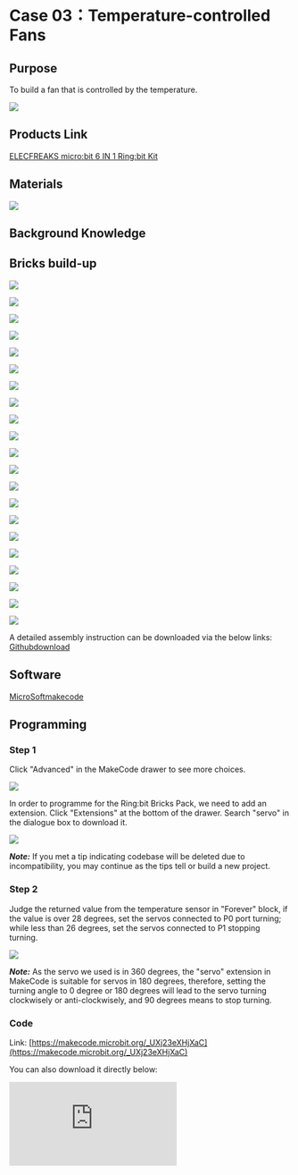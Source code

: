 ﻿# Case 03：Temperature-controlled Fans

## Purpose


To build a fan that is controlled by the temperature.



![](https://wiki-media-ef.oss-cn-hongkong.aliyuncs.com//images/Ringbit_Bricks_Pack_case_en_03_01.png)



## Products Link

[ELECFREAKS micro:bit 6 IN 1 Ring:bit Kit](https://www.elecfreaks.com/ring-bit-bricks-pack.html)


## Materials



![](https://wiki-media-ef.oss-cn-hongkong.aliyuncs.com//images/Ringbit_Bricks_Pack_case_en_03_02.png)




## Background Knowledge



## Bricks build-up


![](https://wiki-media-ef.oss-cn-hongkong.aliyuncs.com//images/Ringbit_Bricks_Pack_step_03_01.png)

![](https://wiki-media-ef.oss-cn-hongkong.aliyuncs.com//images/Ringbit_Bricks_Pack_step_03_02.png)

![](https://wiki-media-ef.oss-cn-hongkong.aliyuncs.com//images/Ringbit_Bricks_Pack_step_03_03.png)

![](https://wiki-media-ef.oss-cn-hongkong.aliyuncs.com//images/Ringbit_Bricks_Pack_step_03_04.png)

![](https://wiki-media-ef.oss-cn-hongkong.aliyuncs.com//images/Ringbit_Bricks_Pack_step_03_05.png)

![](https://wiki-media-ef.oss-cn-hongkong.aliyuncs.com//images/Ringbit_Bricks_Pack_step_03_06.png)

![](https://wiki-media-ef.oss-cn-hongkong.aliyuncs.com//images/Ringbit_Bricks_Pack_step_03_07.png)

![](https://wiki-media-ef.oss-cn-hongkong.aliyuncs.com//images/Ringbit_Bricks_Pack_step_03_08.png)

![](https://wiki-media-ef.oss-cn-hongkong.aliyuncs.com//images/Ringbit_Bricks_Pack_step_03_09.png)

![](https://wiki-media-ef.oss-cn-hongkong.aliyuncs.com//images/Ringbit_Bricks_Pack_step_03_10.png)

![](https://wiki-media-ef.oss-cn-hongkong.aliyuncs.com//images/Ringbit_Bricks_Pack_step_03_11.png)

![](https://wiki-media-ef.oss-cn-hongkong.aliyuncs.com//images/Ringbit_Bricks_Pack_step_03_12.png)

![](https://wiki-media-ef.oss-cn-hongkong.aliyuncs.com//images/Ringbit_Bricks_Pack_step_03_13.png)

![](https://wiki-media-ef.oss-cn-hongkong.aliyuncs.com//images/Ringbit_Bricks_Pack_step_03_14.png)

![](https://wiki-media-ef.oss-cn-hongkong.aliyuncs.com//images/Ringbit_Bricks_Pack_step_03_15.png)

![](https://wiki-media-ef.oss-cn-hongkong.aliyuncs.com//images/Ringbit_Bricks_Pack_step_03_16.png)

![](https://wiki-media-ef.oss-cn-hongkong.aliyuncs.com//images/Ringbit_Bricks_Pack_step_03_17.png)

![](https://wiki-media-ef.oss-cn-hongkong.aliyuncs.com//images/Ringbit_Bricks_Pack_step_03_18.png)

![](https://wiki-media-ef.oss-cn-hongkong.aliyuncs.com//images/Ringbit_Bricks_Pack_step_03_19.png)

![](https://wiki-media-ef.oss-cn-hongkong.aliyuncs.com//images/Ringbit_Bricks_Pack_step_03_20.png)

![](https://wiki-media-ef.oss-cn-hongkong.aliyuncs.com//images/Ringbit_Bricks_Pack_step_03_21.png)



A detailed assembly instruction can be downloaded via the below links:
[Githubdownload ](https://github.com/elecfreaks/learn-cn/raw/master/microbitKit/ring_bit_bricks_pack/files/Ringbit_Bricks_Pack_step_03_v1.1.pdf)


## Software


[MicroSoftmakecode](https://makecode.microbit.org/#)

## Programming


### Step 1

 Click "Advanced" in the MakeCode drawer to see more choices.




![](https://wiki-media-ef.oss-cn-hongkong.aliyuncs.com//images/Ringbit_Bricks_Pack_case_en_03_03.png)





In order to programme for the Ring:bit Bricks Pack, we need to add an extension. Click  "Extensions" at the bottom of the drawer. Search "servo" in the dialogue box to download it.



![](https://wiki-media-ef.oss-cn-hongkong.aliyuncs.com//images/Ringbit_Bricks_Pack_case_en_03_04.png)



***Note:*** If you met a tip indicating codebase will be deleted due to incompatibility, you may continue as the tips tell or build a new project.

### Step 2

Judge the returned value from the temperature sensor in "Forever" block, if the value is over 28 degrees, set the servos connected to P0 port turning;  while less than 26 degrees, set the servos connected to P1 stopping turning.


![](https://wiki-media-ef.oss-cn-hongkong.aliyuncs.com//images/Ringbit_Bricks_Pack_case_en_03_05.png)



***Note:*** As the servo we used is in 360 degrees, the "servo" extension in MakeCode is suitable for servos in 180 degrees, therefore, setting the turning angle to 0 degree or 180 degrees will lead to the servo turning clockwisely or anti-clockwisely, and 90 degrees means to stop turning.

### Code

Link: [https://makecode.microbit.org/_UXj23eXHjXaC](https://makecode.microbit.org/_UXj23eXHjXaC)

You can also download it directly below:

<div
    style={{
        position: 'relative',
        paddingBottom: '60%',
        overflow: 'hidden',
    }}
>
    <iframe
        src="https://makecode.microbit.org/_UXj23eXHjXaC"
        frameborder="0"
        sandbox="allow-popups allow-forms allow-scripts allow-same-origin"
        style={{
            position: 'absolute',
            width: '100%',
            height: '100%',
        }}
    />
</div>

### Result

When the value is over 28 degrees, the fan turns;  while less than 26 degrees, the fan stops turning.

## Exploration



## FAQ



## Relevant File


The mechanical fan originates on the roof. In 1829, an American named James Byron was inspired by the structure of the clock and invented a mechanical fan that can be fixed to the ceiling and driven by a clockwork. The cool breeze brought by the fan makes people happy, but it is troublesome to climb up the ladder to wind up.

In 1872, a Frenchman named Joseph developed a mechanical fan that was started by a wind turbine and driven by a gear and chain device. This fan was much more refined than the mechanical fan invented by Byron and was more convenient to use.

In 1880, the American Shule first mounted the blade directly on the electric motor, and then connected to the power supply. The blade turned rapidly, and a wave of cool wind rushed out. This was the first electric fan in the world.
